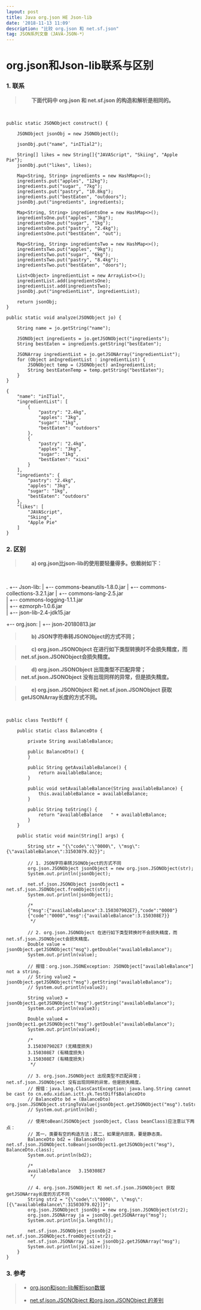 ```yaml
---
layout: post
title: Java org.json HE Json-lib
date: '2018-11-13 11:09'
description: "比较 org.json 和 net.sf.json"
tag: JSON系列文章（JAVA-JSON-*）
---
```


# org.json和Json-lib联系与区别

### 1. 联系

> &nbsp;&nbsp;&nbsp;&nbsp;&nbsp;&nbsp;&nbsp;**下面代码中 org.json 和 net.sf.json 的构造和解析是相同的。**

<br/>

```
public static JSONObject construct() {

    JSONObject jsonObj = new JSONObject();

    jsonObj.put("name", "inITial2");

    String[] likes = new String[]{"JAVAScript", "Skiing", "Apple Pie"};
    jsonObj.put("likes", likes);

    Map<String, String> ingredients = new HashMap<>();
    ingredients.put("apples", "12kg");
    ingredients.put("sugar", "7kg");
    ingredients.put("pastry", "10.8kg");
    ingredients.put("bestEaten", "outdoors");
    jsonObj.put("ingredients", ingredients);

    Map<String, String> ingredientsOne = new HashMap<>();
    ingredientsOne.put("apples", "3kg");
    ingredientsOne.put("sugar", "1kg");
    ingredientsOne.put("pastry", "2.4kg");
    ingredientsOne.put("bestEaten", "out");

    Map<String, String> ingredientsTwo = new HashMap<>();
    ingredientsTwo.put("apples", "9kg");
    ingredientsTwo.put("sugar", "6kg");
    ingredientsTwo.put("pastry", "8.4kg");
    ingredientsTwo.put("bestEaten", "doors");

    List<Object> ingredientList = new ArrayList<>();
    ingredientList.add(ingredientsOne);
    ingredientList.add(ingredientsTwo);
    jsonObj.put("ingredientList", ingredientList);

    return jsonObj;
}

public static void analyze(JSONObject jo) {

    String name = jo.getString("name");

    JSONObject ingredients = jo.getJSONObject("ingredients");
    String bestEaten = ingredients.getString("bestEaten");

    JSONArray ingredientList = jo.getJSONArray("ingredientList");
    for (Object anIngredientList : ingredientList) {
        JSONObject temp = (JSONObject) anIngredientList;
        String bestEatenTemp = temp.getString("bestEaten");
    }
}
```

```
{
    "name": "inITial",
    "ingredientList": [
        {
            "pastry": "2.4kg",
            "apples": "3kg",
            "sugar": "1kg",
            "bestEaten": "outdoors"
        },
        {
            "pastry": "2.4kg",
            "apples": "3kg",
            "sugar": "1kg",
            "bestEaten": "xixi"
        }
    ],
    "ingredients": {
        "pastry": "2.4kg",
        "apples": "3kg",
        "sugar": "1kg",
        "bestEaten": "outdoors"
    },
    "likes": [
        "JAVAScript",
        "Skiing",
        "Apple Pie"
    ]
}
```

### 2. 区别

> &nbsp;&nbsp;&nbsp;&nbsp;&nbsp;&nbsp;&nbsp;**a) org.json比json-lib的使用要轻量得多。依赖树如下：**

<br/>

.
+-- Json-lib:
|   +-- commons-beanutils-1.8.0.jar
|   +-- commons-collections-3.2.1.jar
|   +-- commons-lang-2.5.jar  
|   +-- commons-logging-1.1.1.jar  
|   +-- ezmorph-1.0.6.jar  
|   +-- json-lib-2.4-jdk15.jar

+-- org.json:
|   +-- json-20180813.jar


> &nbsp;&nbsp;&nbsp;&nbsp;&nbsp;&nbsp;&nbsp;**b) JSON字符串转JSONObject的方式不同；**

> &nbsp;&nbsp;&nbsp;&nbsp;&nbsp;&nbsp;&nbsp;**c) org.json.JSONObject 在进行如下类型转换时不会损失精度，而net.sf.json.JSONObject会损失精度。**

> &nbsp;&nbsp;&nbsp;&nbsp;&nbsp;&nbsp;&nbsp;**d) org.json.JSONObject 出现类型不匹配异常；net.sf.json.JSONObject 没有出现同样的异常，但是损失精度。**

> &nbsp;&nbsp;&nbsp;&nbsp;&nbsp;&nbsp;&nbsp;**e) org.json.JSONObject 和 net.sf.json.JSONObject 获取getJSONArray长度的方式不同。**

<br/>

```
public class TestDiff {

    public static class BalanceDto {

        private String availableBalance;

        public BalanceDto() {
        }

        public String getAvailableBalance() {
            return availableBalance;
        }

        public void setAvailableBalance(String availableBalance) {
            this.availableBalance = availableBalance;
        }

        public String toString() {
            return "availableBalance   " + availableBalance;
        }
    }

    public static void main(String[] args) {

        String str = "{\"code\":\"0000\", \"msg\":{\"availableBalance\":31503079.02}}";

        // 1. JSON字符串转JSONObject的方式不同
        org.json.JSONObject jsonObject = new org.json.JSONObject(str);
        System.out.println(jsonObject);

        net.sf.json.JSONObject jsonObject1 = net.sf.json.JSONObject.fromObject(str);
        System.out.println(jsonObject1);

        /*
        {"msg":{"availableBalance":3.150307902E7},"code":"0000"}
        {"code":"0000","msg":{"availableBalance":3.150308E7}}
         */

        // 2. org.json.JSONObject 在进行如下类型转换时不会损失精度，而net.sf.json.JSONObject会损失精度。
        Double value = jsonObject.getJSONObject("msg").getDouble("availableBalance");
        System.out.println(value);

        // 报错：org.json.JSONException: JSONObject["availableBalance"] not a string.
        // String value2 = jsonObject.getJSONObject("msg").getString("availableBalance");
        // System.out.println(value2);

        String value3 = jsonObject1.getJSONObject("msg").getString("availableBalance");
        System.out.println(value3);

        Double value4 = jsonObject1.getJSONObject("msg").getDouble("availableBalance");
        System.out.println(value4);

        /*
        3.150307902E7 (无精度损失)
        3.150308E7 (有精度损失)
        3.150308E7 (有精度损失)
         */

        // 3. org.json.JSONObject 出现类型不匹配异常；net.sf.json.JSONObject 没有出现同样的异常，但是损失精度。
        // 报错：java.lang.ClassCastException: java.lang.String cannot be cast to cn.edu.xidian.ictt.yk.TestDiff$BalanceDto
        // BalanceDto bd = (BalanceDto) org.json.JSONObject.stringToValue(jsonObject.getJSONObject("msg").toString());
        // System.out.println(bd);

        // 使用toBean(JSONObject jsonObject, Class beanClass)应注意以下两点：
        // 其一，类要有空的构造方法；其二，如果是内部类，要是静态类。
        BalanceDto bd2 = (BalanceDto) net.sf.json.JSONObject.toBean(jsonObject1.getJSONObject("msg"), BalanceDto.class);
        System.out.println(bd2);

        /*
        availableBalance   3.150308E7
         */

        // 4. org.json.JSONObject 和 net.sf.json.JSONObject 获取getJSONArray长度的方式不同
        String str2 = "{\"code\":\"0000\", \"msg\":[{\"availableBalance\":31503079.02}]}";
        org.json.JSONObject jsonObj = new org.json.JSONObject(str2);
        org.json.JSONArray ja = jsonObj.getJSONArray("msg");
        System.out.println(ja.length());

        net.sf.json.JSONObject jsonObj2 = net.sf.json.JSONObject.fromObject(str2);
        net.sf.json.JSONArray ja1 = jsonObj2.getJSONArray("msg");
        System.out.println(ja1.size());
    }
}
```

### 3. 参考

> * [org.json和json-lib解析json数据](https://www.cnblogs.com/zero0/articles/1874615.html)
>
> * [net.sf.json.JSONObject 和org.json.JSONObject 的差别](https://my.oschina.net/wangwu91/blog/340721?fromerr=Jas5ObXx)
